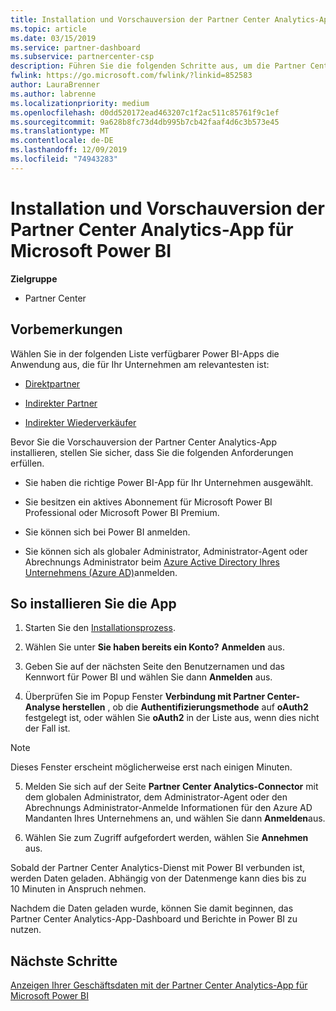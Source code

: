 ```yaml
---
title: Installation und Vorschauversion der Partner Center Analytics-App für Microsoft Power BI | Partner Center
ms.topic: article
ms.date: 03/15/2019
ms.service: partner-dashboard
ms.subservice: partnercenter-csp
description: Führen Sie die folgenden Schritte aus, um die Partner Center Analytics-APP für Power BI (für direkte Partner in CSP) zu installieren und in der Vorschau anzuzeigen.
fwlink: https://go.microsoft.com/fwlink/?linkid=852583
author: LauraBrenner
ms.author: labrenne
ms.localizationpriority: medium
ms.openlocfilehash: d0dd520172ead463207c1f2ac511c85761f9c1ef
ms.sourcegitcommit: 9a628b8fc73d4db995b7cb42faaf4d6c3b573e45
ms.translationtype: MT
ms.contentlocale: de-DE
ms.lasthandoff: 12/09/2019
ms.locfileid: "74943283"
---
```

# <a name="install-and-preview-the-partner-center-analytics-app-for-microsoft-power-bi"></a>Installation und Vorschauversion der Partner Center Analytics-App für Microsoft Power BI

**Zielgruppe**

- Partner Center

## <a name="before-you-begin"></a>Vorbemerkungen

Wählen Sie in der folgenden Liste verfügbarer Power BI-Apps die Anwendung aus, die für Ihr Unternehmen am relevantesten ist:
- [Direktpartner](https://app.powerbi.com/groups/me/getdata/services/direct-providers-partner-analytics)

- [Indirekter Partner](https://app.powerbi.com/groups/me/getdata/services/indirect-providers-partner-analytics)

- [Indirekter Wiederverkäufer](https://app.powerbi.com/groups/me/getdata/services/indirect-seller-partner-analytics)

Bevor Sie die Vorschauversion der Partner Center Analytics-App installieren, stellen Sie sicher, dass Sie die folgenden Anforderungen erfüllen.

- Sie haben die richtige Power BI-App für Ihr Unternehmen ausgewählt.

- Sie besitzen ein aktives Abonnement für Microsoft Power BI Professional oder Microsoft Power BI Premium.

- Sie können sich bei Power BI anmelden.

- Sie können sich als globaler Administrator, Administrator-Agent oder Abrechnungs Administrator beim [Azure Active Directory Ihres Unternehmens (Azure AD)](azure-active-directory-tenants-and-partner-center.md)anmelden.

## <a name="to-install-the-app"></a>So installieren Sie die App

1. Starten Sie den [Installationsprozess](https://app.powerbi.com/getdata/services/partneranalytics?cpcode=PartnerCenterAnalytics&getDataForceConnect=true&alwaysPromptForContentProviderCreds=true).

2. Wählen Sie unter **Sie haben bereits ein Konto?** **Anmelden** aus. 

3. Geben Sie auf der nächsten Seite den Benutzernamen und das Kennwort für Power BI und wählen Sie dann **Anmelden** aus. 

4. Überprüfen Sie im Popup Fenster **Verbindung mit Partner Center-Analyse herstellen** , ob die **Authentifizierungsmethode** auf **oAuth2** festgelegt ist, oder wählen Sie **oAuth2** in der Liste aus, wenn dies nicht der Fall ist. 

> [!NOTE]  
>  Dieses Fenster erscheint möglicherweise erst nach einigen Minuten.

5. Melden Sie sich auf der Seite **Partner Center Analytics-Connector** mit dem globalen Administrator, dem Administrator-Agent oder den Abrechnungs Administrator-Anmelde Informationen für den Azure AD Mandanten Ihres Unternehmens an, und wählen Sie dann **Anmelden**aus.
 
6. Wählen Sie zum Zugriff aufgefordert werden, wählen Sie **Annehmen** aus. 

Sobald der Partner Center Analytics-Dienst mit Power BI verbunden ist, werden Daten geladen. Abhängig von der Datenmenge kann dies bis zu 10 Minuten in Anspruch nehmen. 

Nachdem die Daten geladen wurde, können Sie damit beginnen, das Partner Center Analytics-App-Dashboard und Berichte in Power BI zu nutzen.

## <a name="next-steps"></a>Nächste Schritte

[Anzeigen Ihrer Geschäftsdaten mit der Partner Center Analytics-App für Microsoft Power BI](power-bi-app-for-direct-partners-use.md)
